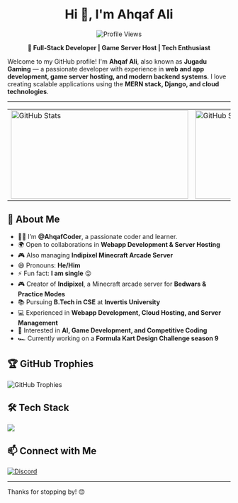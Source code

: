 <h1 align="center">Hi 👋, I'm Ahqaf Ali</h1>

<p align="center">
  <img src="https://komarev.com/ghpvc/?username=AhqafCoder&color=FFA500&style=flat-square" alt="Profile Views" />
</p>

<p align="center"><strong>
  🚀 Full-Stack Developer | Game Server Host | Tech Enthusiast
</strong></p>


Welcome to my GitHub profile! I'm <strong>Ahqaf Ali</strong>, also known as <strong>Jugadu Gaming</strong> — a passionate developer with experience in <strong>web and app development, game server hosting, and modern backend systems</strong>. I love creating scalable applications using the <strong>MERN stack, Django, and cloud technologies</strong>.

---

<div align="center">
<table>
<tr>
<td>

  <img src="https://github-readme-stats.vercel.app/api?username=AhqafCoder&show_icons=true&include_all_commits=true&count_private=true&hide_border=true&theme=dark&title_color=FFA500&icon_color=FFA500&text_color=FFFFFF&bg_color=000000" alt="GitHub Stats" width="400" height="200"/>
 </td>
<td>
 
  <img src="https://streak-stats.demolab.com?user=AhqafCoder&theme=custom&hide_border=true&background=000000&ring=FFA500&fire=FFA500&currStreakLabel=FFA500&sideNums=FFFFFF&sideLabels=FFFFFF&dates=CCCCCC" alt="GitHub Streak" width="400" height="200"/>

</td>
</tr>
</table>
</div>




## 🚀 About Me
- 👨‍💻 I’m **@AhqafCoder**, a passionate coder and learner.
- 🌍 Open to collaborations in **Webapp Development & Server Hosting**
- 🎮 Also managing **Indipixel Minecraft Arcade Server**
- 😄 Pronouns: **He/Him**
- ⚡ Fun fact: **I am single** 😜
- 🎮 Creator of **Indipixel**, a Minecraft arcade server for **Bedwars & Practice Modes**  
- 📚 Pursuing **B.Tech in CSE** at **Invertis University**  
- 💻 Experienced in **Webapp Development, Cloud Hosting, and Server Management**  
- 🚀 Interested in **AI, Game Development, and Competitive Coding**  
- 🏎 Currently working on a **Formula Kart Design Challenge season 9** 


## 🏆 GitHub Trophies
![GitHub Trophies](https://github-profile-trophy.vercel.app/?username=AhqafCoder&theme=dracula&no-frame=true)


## 🛠️ Tech Stack

<p align="left">
  <img src="https://skillicons.dev/icons?i=html,css,js,ts,react,nextjs,nodejs,python,tailwind,git,github,vscode,figma" />
</p>


## 📫 Connect with Me
[![Discord](https://img.shields.io/badge/Discord-AhqafCoder-5865F2?style=for-the-badge&logo=discord&logoColor=white)](https://discord.com/users/AhqafCoder)

---

Thanks for stopping by! 😊
